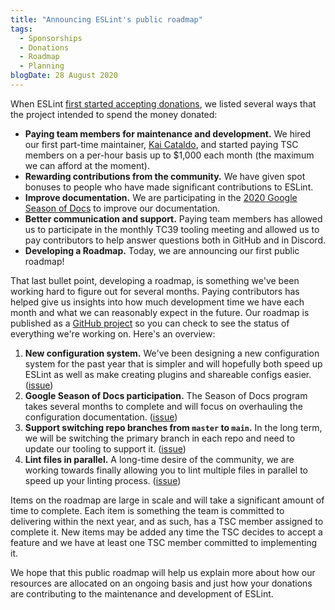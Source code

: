 ```yaml
---
title: "Announcing ESLint's public roadmap"
tags:
  - Sponsorships
  - Donations
  - Roadmap
  - Planning
blogDate: 28 August 2020
---
```


When ESLint [first started accepting donations](https://eslint.org/blog/2019/02/funding-eslint-future), we listed several ways that the project intended to spend the money donated:

* **Paying team members for maintenance and development.** We hired our first part-time maintainer, [Kai Cataldo](https://github.com/kaicataldo), and started paying TSC members on a per-hour basis up to $1,000 each month (the maximum we can afford at the moment).
* **Rewarding contributions from the community.** We have given spot bonuses to people who have made significant contributions to ESLint.
* **Improve documentation.** We are participating in the [2020 Google Season of Docs](https://eslint.org/blog/2020/08/eslint-google-season-of-docs-project-writer) to improve our documentation.
* **Better communication and support.** Paying team members has allowed us to participate in the monthly TC39 tooling meeting and allowed us to pay contributors to help answer questions both in GitHub and in Discord.
* **Developing a Roadmap.** Today, we are announcing our first public roadmap!

That last bullet point, developing a roadmap, is something we've been working hard to figure out for several months. Paying contributors has helped give us insights into how much development time we have each month and what we can reasonably expect in the future. Our roadmap is published as a [GitHub project](https://github.com/orgs/eslint/projects/1) so you can check to see the status of everything we're working on. Here's an overview:

1. **New configuration system.** We've been designing a new configuration system for the past year that is simpler and will hopefully both speed up ESLint as well as make creating plugins and shareable configs easier. ([issue](https://github.com/eslint/eslint/issues/13481))
1. **Google Season of Docs participation.** The Season of Docs program takes several months to complete and will focus on overhauling the configuration documentation. ([issue](https://github.com/eslint/eslint/issues/13130))
1. **Support switching repo branches from `master` to `main`.** In the long term, we will be switching the primary branch in each repo and need to update our tooling to support it. ([issue](https://github.com/eslint/eslint-release/issues/42))
1. **Lint files in parallel.** A long-time desire of the community, we are working towards finally allowing you to lint multiple files in parallel to speed up your linting process. ([issue](https://github.com/eslint/eslint/issues/3565))

Items on the roadmap are large in scale and will take a significant amount of time to complete. Each item is something the team is committed to delivering within the next year, and as such, has a TSC member assigned to complete it. New items may be added any time the TSC decides to accept a feature and we have at least one TSC member committed to implementing it.

We hope that this public roadmap will help us explain more about how our resources are allocated on an ongoing basis and just how your donations are contributing to the maintenance and development of ESLint.
